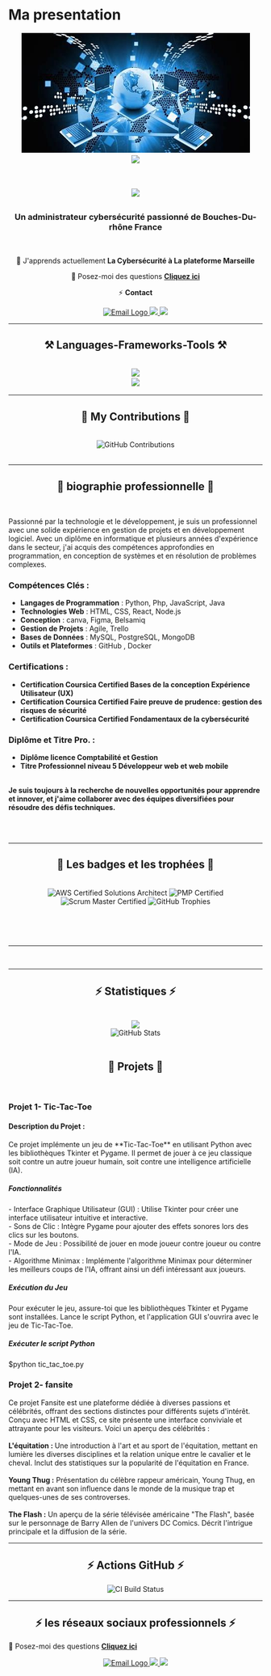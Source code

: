 # Ma presentation
<div align="center" >
    <img src="images/admin-reseau.jpg" alt="Administrateur Systèmes et Réseaux"> 
</div>
<div align="center" >
    <img align="center" src="https://visitor-badge.laobi.icu/badge?page_id=mohammed-zelmati.presentation" />
</div>

<h1 align="center">
    <img src="https://readme-typing-svg.herokuapp.com/?font=Righteous&size=30&center=true&vCenter=true&width=900&height=70&duration=4000&lines=Salut!+👋;+Je+suis+Mohammed+ZELMATI+!;+🔭+Espérant+administrateur+système+et+réseaux;" />
</h1>
<h3 align="center">Un administrateur cybersécurité passionné  de Bouches-Du-rhône France</h3>
<br/>
<div align="center">
 
 🌱 J'apprends actuellement **La Cybersécurité à La plateforme Marseille**

💬 Posez-moi des questions  **[Cliquez ici](https://github.com/mohammed-zelmati/presentation/issues)**

⚡  **Contact**
 </div>
 
<div align="center">
  <a href="mailto:mohammed.zelmati@laplateforme.io">
    <img src="https://img.shields.io/badge/Gmail-333333?style=for-the-badge&logo=gmail&logoColor=red" alt="Email Logo" />
  </a>
  <a href="https://www.linkedin.com/in/mohammed-zelmati-5a3283340/" target="_blank">
    <img src="https://img.shields.io/badge/LinkedIn-0077B5?style=for-the-badge&logo=linkedin&logoColor=white" target="_blank" />
  </a>
  <a href="https://mohammed-zelmati.github.io/" target="_blank">
     <img src="https://img.shields.io/badge/Portfolio-FF5722?style=for-the-badge&logo=todoist&logoColor=white" target="_blank" /> 
  </a>
</div>
 <hr/>
<h2 align="center">⚒️ Languages-Frameworks-Tools ⚒️</h2>
<br/>
<div align="center" background="white">
    <img src="https://skillicons.dev/icons?i=css,html,bootstrap,vscode,figma,git,github,debian" /><br>
    <img src="https://skillicons.dev/icons?i=python,javascript,php,mysql,bash,c#,java" />
</div>
<hr/>
<div align="center">
  <h2>🐍 My Contributions 🐍</h2>
  <br>
    <div align="center">
      <img alt="GitHub Contributions" src="https://ghchart.rshah.org/mohammed-zelmati" />
    </div>
  <br/>
</div>
<hr/>
<div align="center">
  <h2>🐍 biographie professionnelle 🐍</h2>
</div>
  <br>

Passionné par la technologie et le développement, je suis un professionnel avec une solide expérience en gestion de projets et en développement logiciel. Avec un diplôme en informatique et plusieurs années d'expérience dans le secteur, j'ai acquis des compétences approfondies en programmation, en conception de systèmes et en résolution de problèmes complexes.

### Compétences Clés :
- **Langages de Programmation** : Python, Php, JavaScript, Java 
- **Technologies Web** : HTML, CSS, React, Node.js
- **Conception** : canva, Figma, Belsamiq
- **Gestion de Projets** : Agile, Trello
- **Bases de Données** : MySQL, PostgreSQL, MongoDB
- **Outils et Plateformes** : GitHub , Docker

### Certifications :
- **Certification Coursica Certified Bases de la conception Expérience Utilisateur (UX)**
- **Certification Coursica Certified Faire preuve de prudence: gestion des risques de sécurité**
- **Certification Coursica Certified Fondamentaux de la cybersécurité**
  <br>
### Diplôme et Titre Pro. :
- **Diplôme licence Comptabilité et Gestion**
- **Titre Professionnel niveau 5 Développeur web et web mobile**
<br/>
<strong>Je suis toujours à la recherche de nouvelles opportunités pour apprendre et innover, et j'aime collaborer avec des équipes diversifiées pour résoudre des défis techniques.</strong>
 
  <br/><br/>

<hr/>
<div>
<div align="center">
  <h2>🐍 Les badges et les trophées 🐍</h2>
</div>
  <br>

<div align="center">
  <!-- Certification AWS -->
  <img src="https://img.shields.io/badge/AWS%20Certified-Solutions%20Architect-blue" alt="AWS Certified Solutions Architect" />

  <!-- Certification PMP -->
  <img src="https://img.shields.io/badge/PMP-Certified-orange" alt="PMP Certified" />

  <!-- Certification Scrum Master -->
  <img src="https://img.shields.io/badge/Scrum%20Master-Certified-brightgreen" alt="Scrum Master Certified" />

  <!-- GitHub Trophy -->
  <img src="https://github-profile-trophy.vercel.app/?username=mohammed-zelmati" alt="GitHub Trophies" />
</div>

  <br/><br/><br/>
</div>
<hr/>

<br/>
<hr/>
<h2 align="center">⚡ Statistiques ⚡</h2>
<br>
<div align="center">
    <img align="center" src="https://visitor-badge.laobi.icu/badge?page_id=mohammed-zelmati.presentation"/> 

</div>
<div align="center" >
    <img alt="GitHub Stats" src="https://github-readme-stats.vercel.app/api?username=mohammed-zelmati&show_icons=true&theme=radical&v=1" />
</div>
<br>
<div align="center">
    <h2>🐍 Projets 🐍</h2>
</div>
<br>
<h3>Projet 1- Tic-Tac-Toe</h3>
<h4> Description du Projet :</h4>
<p>Ce projet implémente un jeu de **Tic-Tac-Toe** en utilisant Python avec les bibliothèques Tkinter et Pygame. Il permet de jouer à ce jeu classique soit contre un autre joueur humain, soit contre une intelligence artificielle (IA).</p>

<h5>Fonctionnalités</h5> 
- Interface Graphique Utilisateur (GUI) : Utilise Tkinter pour créer une interface utilisateur intuitive et interactive.<br>
- Sons de Clic : Intègre Pygame pour ajouter des effets sonores lors des clics sur les boutons.<br>
- Mode de Jeu : Possibilité de jouer en mode joueur contre joueur ou contre l'IA.<br>
- Algorithme Minimax : Implémente l'algorithme Minimax pour déterminer les meilleurs coups de l'IA, offrant ainsi un défi intéressant aux joueurs.<br>
<h5>Exécution du Jeu</h5> 
Pour exécuter le jeu, assure-toi que les bibliothèques Tkinter et Pygame sont installées. Lance le script Python, et l'application GUI s'ouvrira avec le jeu de Tic-Tac-Toe.

##### Exécuter le script Python
$python tic_tac_toe.py
<br>
<h3>Projet 2- fansite</h3>
<p>Ce projet Fansite est une plateforme dédiée à diverses passions et célébrités, 
    offrant des sections distinctes pour différents sujets d'intérêt. 
    Conçu avec HTML et CSS, ce site présente une interface conviviale et
    attrayante pour les visiteurs. Voici un aperçu des célébrités :<br><br>
    <strong>L'équitation : </strong>Une introduction à l'art et au sport de l'équitation, mettant en lumière
    les diverses disciplines et la relation unique entre le cavalier et le cheval. Inclut 
    des statistiques sur la popularité de l'équitation en France.<br><br>
    <strong>Young Thug :</strong> Présentation du célèbre rappeur américain, Young Thug, en mettant en avant 
    son influence dans le monde de la musique trap et quelques-unes de ses controverses.<br><br>
    <strong>The Flash :</strong> Un aperçu de la série télévisée américaine "The Flash", basée sur le 
    personnage de Barry Allen de l'univers DC Comics. Décrit l'intrigue principale et la 
    diffusion de la série.
</p>
<hr/>
<h2 align="center">⚡ Actions GitHub ⚡</h2>
<div align="center" >

<img src="https://github.com/mohammed-zelmati/mohammed-zelmati.github.io/actions/workflows/ci.yml/badge.svg" alt="CI Build Status" />
</div>
<hr/>
<h2 align="center">⚡ les réseaux sociaux professionnels ⚡</h2> 

💬 Posez-moi des questions  **[Cliquez ici](https://github.com/mohammed-zelmati/presentation/issues)**

 </div>
 
<div align="center">
  <a href="mailto:mohammed.zelmati@laplateforme.io">
    <img src="https://img.shields.io/badge/Gmail-333333?style=for-the-badge&logo=gmail&logoColor=red" alt="Email Logo" />
  </a>
  <a href="https://www.linkedin.com/in/mohammed-zelmati-5a3283340/" target="_blank">
    <img src="https://img.shields.io/badge/LinkedIn-0077B5?style=for-the-badge&logo=linkedin&logoColor=white" target="_blank" />
  </a>
  <a href="https://mohammed-zelmati.github.io/" target="_blank">
     <img src="https://img.shields.io/badge/Portfolio-FF5722?style=for-the-badge&logo=todoist&logoColor=white" target="_blank" /> 
  </a>
</div>
